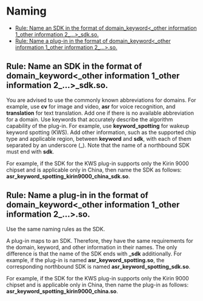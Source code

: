 # Naming<a name="EN-US_TOPIC_0000001095816835"></a>

-   [Rule: Name an SDK in the format of domain\_keyword<\_other information 1\_other information 2\_...\>\_sdk.so.](#section62071110121516)
-   [Rule: Name a plug-in in the format of domain\_keyword<\_other information 1\_other information 2\_...\>.so.](#section1665562841519)

## Rule: Name an SDK in the format of  **domain\_keyword<\_other information 1\_other information 2\_...\>\_sdk.so**.<a name="section62071110121516"></a>

You are advised to use the commonly known abbreviations for domains. For example, use  **cv**  for image and video,  **asr**  for voice recognition, and  **translation**  for text translation. Add one if there is no available abbreviation for a domain. Use keywords that accurately describe the algorithm capability of the plug-in. For example, use  **keyword\_spotting**  for wakeup keyword spotting \(KWS\). Add other information, such as the supported chip type and applicable region, between  **keyword**  and  **sdk**, with each of them separated by an underscore \(\_\). Note that the name of a northbound SDK must end with  **sdk**.

For example, if the SDK for the KWS plug-in supports only the Kirin 9000 chipset and is applicable only in China, then name the SDK as follows:  **asr\_keyword\_spotting\_kirin9000\_china\_sdk.so**.

## Rule: Name a plug-in in the format of  **domain\_keyword<\_other information 1\_other information 2\_...\>.so**.<a name="section1665562841519"></a>

Use the same naming rules as the SDK.

A plug-in maps to an SDK. Therefore, they have the same requirements for the domain, keyword, and other information in their names. The only difference is that the name of the SDK ends with  **\_sdk**  additionally. For example, if the plug-in is named  **asr\_keyword\_spotting.so**, the corresponding northbound SDK is named  **asr\_keyword\_spotting\_sdk.so**.

For example, if the SDK for the KWS plug-in supports only the Kirin 9000 chipset and is applicable only in China, then name the plug-in as follows:  **asr\_keyword\_spotting\_kirin9000\_china.so**.

